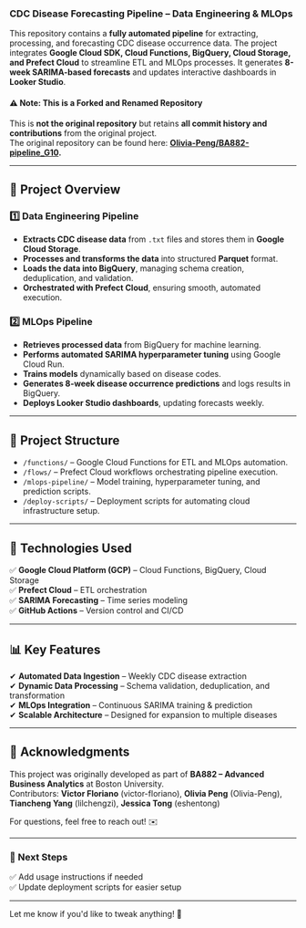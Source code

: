 ### **CDC Disease Forecasting Pipeline – Data Engineering & MLOps**

This repository contains a **fully automated pipeline** for extracting, processing, and forecasting CDC disease occurrence data. The project integrates **Google Cloud SDK, Cloud Functions, BigQuery, Cloud Storage, and Prefect Cloud** to streamline ETL and MLOps processes. It generates **8-week SARIMA-based forecasts** and updates interactive dashboards in **Looker Studio**.

#### **⚠️ Note: This is a Forked and Renamed Repository**
This is **not the original repository** but retains **all commit history and contributions** from the original project.  
The original repository can be found here: **[Olivia-Peng/BA882-pipeline_G10](https://github.com/Olivia-Peng/BA882-pipeline_G10.git).**

---

## **🔹 Project Overview**
### **1️⃣ Data Engineering Pipeline**
- **Extracts CDC disease data** from `.txt` files and stores them in **Google Cloud Storage**.
- **Processes and transforms the data** into structured **Parquet** format.
- **Loads the data into BigQuery**, managing schema creation, deduplication, and validation.
- **Orchestrated with Prefect Cloud**, ensuring smooth, automated execution.

### **2️⃣ MLOps Pipeline**
- **Retrieves processed data** from BigQuery for machine learning.
- **Performs automated SARIMA hyperparameter tuning** using Google Cloud Run.
- **Trains models** dynamically based on disease codes.
- **Generates 8-week disease occurrence predictions** and logs results in BigQuery.
- **Deploys Looker Studio dashboards**, updating forecasts weekly.

---

## **📁 Project Structure**
- `/functions/` – Google Cloud Functions for ETL and MLOps automation.
- `/flows/` – Prefect Cloud workflows orchestrating pipeline execution.
- `/mlops-pipeline/` – Model training, hyperparameter tuning, and prediction scripts.
- `/deploy-scripts/` – Deployment scripts for automating cloud infrastructure setup.

---

## **🚀 Technologies Used**
✅ **Google Cloud Platform (GCP)** – Cloud Functions, BigQuery, Cloud Storage  
✅ **Prefect Cloud** – ETL orchestration  
✅ **SARIMA Forecasting** – Time series modeling  
✅ **GitHub Actions** – Version control and CI/CD  

---

## **📊 Key Features**
✔ **Automated Data Ingestion** – Weekly CDC disease extraction  
✔ **Dynamic Data Processing** – Schema validation, deduplication, and transformation  
✔ **MLOps Integration** – Continuous SARIMA training & prediction  
✔ **Scalable Architecture** – Designed for expansion to multiple diseases  

---

## **📜 Acknowledgments**
This project was originally developed as part of **BA882 – Advanced Business Analytics** at Boston University.  
Contributors: **Victor Floriano** (victor-floriano), **Olivia Peng** (Olivia-Peng), **Tiancheng Yang** (lilchengzi), **Jessica Tong** (eshentong)

For questions, feel free to reach out! ✉️

---

### **📌 Next Steps**
✅ Add usage instructions if needed  
✅ Update deployment scripts for easier setup  

---

Let me know if you'd like to tweak anything! 🚀
